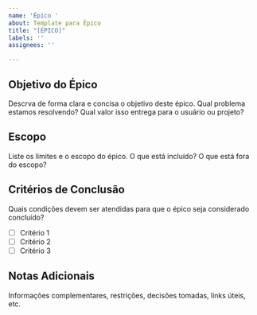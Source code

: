 ```yaml
---
name: 'Épico '
about: Template para Épico
title: "[ÉPICO]"
labels: ''
assignees: ''

---
```


## Objetivo do Épico
Descrva de forma clara e concisa o objetivo deste épico. Qual problema
estamos resolvendo? Qual valor isso entrega para o usuário ou projeto?

## Escopo
Liste os limites e o escopo do épico. O que está incluído? O que está fora do
escopo?

## Critérios de Conclusão
Quais condições devem ser atendidas para que o épico seja considerado
concluído?
- [ ] Critério 1
- [ ] Critério 2
- [ ] Critério 3

## Notas Adicionais
Informações complementares, restrições, decisões tomadas, links úteis, etc.
